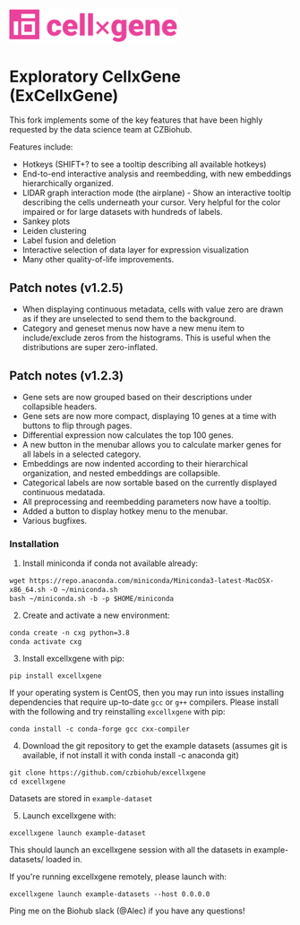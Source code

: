<img src="./docs/cellxgene-logo.png" width="300">

# Exploratory CellxGene (ExCellxGene)
This fork implements some of the key features that have been highly requested by the data science team at CZBiohub.

Features include:
- Hotkeys (SHIFT+? to see a tooltip describing all available  hotkeys)
- End-to-end interactive analysis and reembedding, with new embeddings hierarchically organized.
- LIDAR graph interaction mode (the airplane) - Show an interactive tooltip describing the cells underneath your cursor. Very helpful for the color impaired or for large datasets with hundreds of labels.
- Sankey plots
- Leiden clustering
- Label fusion and deletion
- Interactive selection of data layer for expression visualization
- Many other quality-of-life improvements.

## Patch notes (v1.2.5)
- When displaying continuous metadata, cells with value zero are drawn as if they are unselected to send them to the background.
- Category and geneset menus now have a new menu item to include/exclude zeros from the histograms. This is useful  when the distributions are super zero-inflated.

## Patch notes (v1.2.3)
- Gene sets are now grouped based on their descriptions under collapsible headers.
- Gene sets are now more compact, displaying 10 genes at a time with buttons to flip through pages.
- Differential expression now calculates the top 100 genes.
- A new button in the menubar allows you to calculate marker genes for all labels in a selected category.
- Embeddings are now indented according to their hierarchical organization, and nested embeddings are collapsible.
- Categorical labels are now sortable based on the currently displayed continuous medatada.
- All preprocessing and reembedding parameters now have a tooltip.
- Added a button to display hotkey menu to the menubar.
- Various bugfixes.

### Installation

1. Install miniconda if conda not available already:

```
wget https://repo.anaconda.com/miniconda/Miniconda3-latest-MacOSX-x86_64.sh -O ~/miniconda.sh
bash ~/miniconda.sh -b -p $HOME/miniconda
```

2. Create and activate a new environment:

```
conda create -n cxg python=3.8
conda activate cxg
```

3. Install excellxgene with pip:
```
pip install excellxgene
```

If your operating system is CentOS, then you may run into issues installing dependencies that require up-to-date `gcc` or `g++` compilers. Please install with the following and try reinstalling `excellxgene` with pip:
```
conda install -c conda-forge gcc cxx-compiler
```

4. Download the git repository to get the example datasets (assumes git is available, if not install it with conda install -c anaconda git)
```
git clone https://github.com/czbiohub/excellxgene
cd excellxgene
```
Datasets are stored in `example-dataset`

5. Launch excellxgene with:
```
excellxgene launch example-dataset
```


This should launch an excellxgene session with all the datasets in example-datasets/ loaded in.

If you're running excellxgene remotely, please launch with:
```
excellxgene launch example-datasets --host 0.0.0.0
```

Ping me on the Biohub slack (@Alec) if you have any questions!
